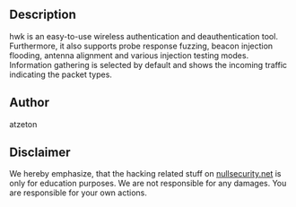 Description
-----------
hwk is an easy-to-use wireless authentication and deauthentication tool.
Furthermore, it also supports probe response fuzzing, beacon injection flooding,
antenna alignment and various injection testing modes. Information gathering is
selected by default and shows the incoming traffic indicating the packet types.

Author
------
atzeton

Disclaimer
----------
We hereby emphasize, that the hacking related stuff on
[nullsecurity.net](http://nullsecurity.net) is only for education purposes.
We are not responsible for any damages. You are responsible for your own
actions.
